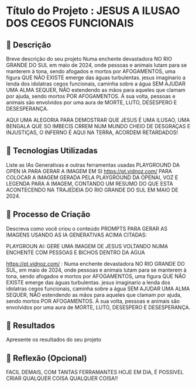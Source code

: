 # Título do Projeto : JESUS A ILUSAO DOS CEGOS FUNCIONAIS
## 📒 Descrição
Breve descrição do seu projeto
Numa enchente devastadora NO RIO GRANDE DO SUL em maio de 2024, onde pessoas e animais lutam para se manterem à tona, sendo afogados e mortos por AFOGAMENTOS, uma figura QUE NÃO EXISTE emerge das águas turbulentas. jesus imaginario a lenda dos idolatras cegos funcionais, caminha sobre a água SEM AJUDAR UMA ALMA SEQUER, NÃO estendendo as mãos para aqueles que clamam por ajuda, sendo mortos POR AFOGAMENTOS. À sua volta, pessoas e animais são envolvidos por uma aura de MORTE, LUTO, DESESPERO E DESESPERANÇA.

AQUI UMA ALEGORIA PARA DEMOSTRAR QUE JESUS É UMA ILUSAO, UMA BENGALA QUE SO IMBECIS CRREM NUM MUNDO CHEIO DE DESGRAÇAS E INJUSTIÇAS, O INFERNO É AQUI NA TERRA, ACORDEM  RETARDADOS!

## 🤖 Tecnologias Utilizadas
Liste as IAs Generativas e outras ferramentas usadas
PLAYGROUND DA OPEN IA PARA GERAR A IMAGEM EM SI
https://pt.vidnoz.com/ PARA COLOCAR A IMAGEM GERADA PELA PLAYGROUND DA OPENAI, VOZ E LEGENDA
PARA A IMAGEM, CONTANDO UM RESUMO DO QUE ESTA ACONTECENDO NA TRAJEDEIA DO RIO GRANDE DO SUL EM MAIO DE 2024.



## 🧐 Processo de Criação
Descreva como você criou o conteúdo
PROMPTS PARA GERAR AS IMAGENS USANDO AS IA GENERATIVAS ACIMA CITADAS:

PLAYGROUN AI: GERE UMA IMAGEM DE JESUS VOLTANDO NUMA ENCHENTE COM PESSOAS E BICHOS DENTRO DA AGUA

https://pt.vidnoz.com/ : Numa enchente devastadora NO RIO GRANDE DO SUL, em maio de 2024, onde pessoas e animais lutam para se manterem à tona, sendo afogados e mortos por AFOGAMENTOS, uma figura QUE NÃO EXISTE emerge das águas turbulentas. jesus imaginario a lenda dos idolatras cegos funcionais, caminha sobre a água SEM AJUDAR UMA ALMA SEQUER, NÃO estendendo as mãos para aqueles que clamam por ajuda, sendo mortos POR AFOGAMENTOS. À sua volta, pessoas e animais são envolvidos por uma aura de MORTE, LUTO, DESESPERO E DESESPERANÇA.

## 🚀 Resultados
Apresente os resultados do seu projeto

## 💭 Reflexão (Opcional)
FACIL DEMAIS, COM TANTAS FERRAMANTES HOJE EM DIA, É POSSIVEL CRIAR QUALQUER COISA QUALQUER COISA!!

